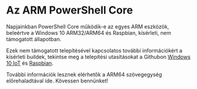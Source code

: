 # <a name="powershell-core-on-arm"></a>Az ARM PowerShell Core

Napjainkban PowerShell Core működik-e az egyes ARM eszközök, beleértve a Windows 10 ARM32/ARM64 és Raspbian, kísérleti, nem támogatott állapotban.

Ezek nem támogatott telepítésével kapcsolatos további információkért a kísérleti buildek, tekintse meg a telepítési utasításokat a Githubon [Windows 10 IoT](https://github.com/PowerShell/PowerShell/blob/master/docs/installation/windows.md#deploying-on-windows-iot) és [Raspbian](https://github.com/PowerShell/PowerShell/blob/master/docs/installation/linux.md#raspbian).

További információk lesznek elérhetők a ARM64 szövegegység előrehaladtával ide.
Kövessen bennünket!